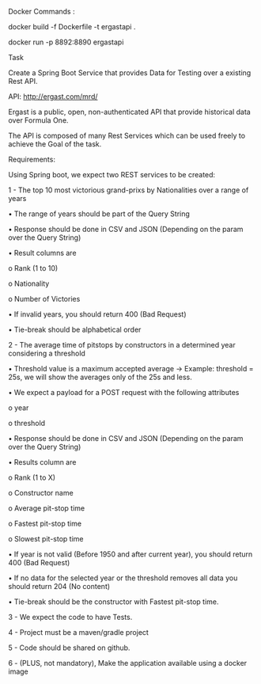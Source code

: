 Docker Commands :

docker build -f Dockerfile -t ergastapi . 

docker run -p 8892:8890 ergastapi 




Task 

Create a Spring Boot Service that provides Data for Testing over a existing Rest API. 

  

API: http://ergast.com/mrd/ 

Ergast is a public, open, non-authenticated API that provide historical data over Formula One. 

The API is composed of many Rest Services which can be used freely to achieve the Goal of the task. 

  

Requirements: 

Using Spring boot, we expect two REST services to be created: 

1 - The top 10 most victorious grand-prixs by Nationalities over a range of years 

•    The range of years should be part of the Query String 

•    Response should be done in CSV and JSON (Depending on the param over the Query String) 

•    Result columns are   

o    Rank (1 to 10) 

o    Nationality 

o    Number of Victories 

•    If invalid years, you should return 400 (Bad Request) 

•    Tie-break should be alphabetical order 

  

2 - The average time of pitstops by constructors in a determined year considering a threshold 

•    Threshold value is a maximum accepted average -> Example: threshold = 25s, we will show the averages only of the 25s and less. 

•    We expect a payload for a POST request with the following attributes  

o    year 

o    threshold 

•    Response should be done in CSV and JSON (Depending on the param over the Query String) 

•    Results column are  

o    Rank (1 to X) 

o    Constructor name 

o    Average pit-stop time 

o    Fastest pit-stop time 

o    Slowest pit-stop time 

•    If year is not valid (Before 1950 and after current year), you should return 400 (Bad Request) 

•    If no data for the selected year or the threshold removes all data you should return 204 (No content) 

•    Tie-break should be the constructor with Fastest pit-stop time. 

  

3 - We expect the code to have Tests. 

4 - Project must be a maven/gradle project 

5 - Code should be shared on github. 

6 - (PLUS, not mandatory), Make the application available using a docker image 

 